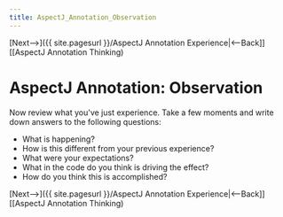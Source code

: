 ```yaml
---
title: AspectJ_Annotation_Observation
---
```

[Next-->]({{ site.pagesurl }}/AspectJ Annotation Experience|<--Back]] [[AspectJ Annotation Thinking)

# AspectJ Annotation: Observation

Now review what you've just experience. Take a few moments and write down answers to the following questions:
* What is happening?
* How is this different from your previous experience?
* What were your expectations?
* What in the code do you think is driving the effect?
* How do you think this is accomplished?

[Next-->]({{ site.pagesurl }}/AspectJ Annotation Experience|<--Back]] [[AspectJ Annotation Thinking)
